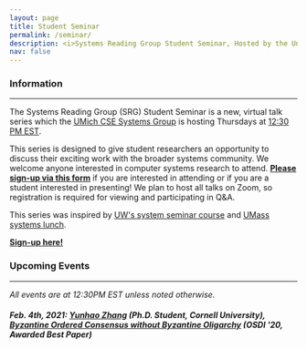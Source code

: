 ```yaml
---
layout: page
title: Student Seminar
permalink: /seminar/
description: <i>Systems Reading Group Student Seminar, Hosted by the University of Michigan.</i>
nav: false
---
```


### Information
---
The Systems Reading Group (SRG) Student Seminar is a new, virtual talk series
which the [UMich CSE Systems Group](https://systems.engin.umich.edu/) is hosting Thursdays at [12:30 PM EST](https://www.timeanddate.com/worldclock/converter.html?iso=20210128T173000&p1=784).

This series is designed to give student researchers an opportunity to discuss their
exciting work with the broader systems community. We welcome anyone interested in computer systems research to attend. [**Please sign-up via this form**][google-form] if you are interested in attending or if you are a student interested in presenting! We plan to host all talks on Zoom, so registration
is required for viewing and participating in Q&A.


This series was inspired by [UW's system seminar course](https://courses.cs.washington.edu/courses/cse590s/) and [UMass systems lunch](https://systems-lunch.org/).


[**Sign-up here!**][google-form] 


### Upcoming Events
---

_All events are at 12:30PM EST unless noted otherwise._

##### **Feb. 4th, 2021**: [Yunhao Zhang](https://dolobyte.net/) (Ph.D. Student, Cornell University), [_Byzantine Ordered Consensus without Byzantine Oligarchy_](https://www.usenix.org/conference/osdi20/presentation/zhang-yunhao) (OSDI '20, Awarded Best Paper)


[google-form]: https://forms.gle/Y2FcoZ6ppDM4SiDP6
